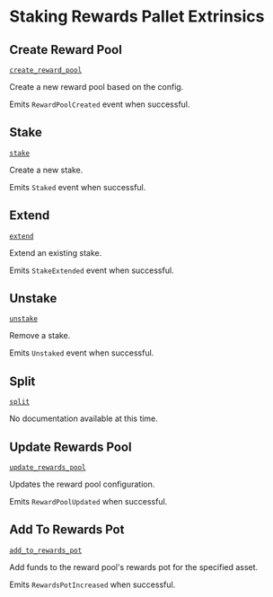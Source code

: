 <!-- AUTOMATICALLY GENERATED -->
<!-- Generated at 2022-08-29T23:24:06.435673Z -->

# Staking Rewards Pallet Extrinsics

## Create Reward Pool

[`create_reward_pool`](https://dali.devnets.composablefinance.ninja/doc/pallet_staking_rewards/pallet/enum.Call.html#variant.create_reward_pool)

Create a new reward pool based on the config.

Emits `RewardPoolCreated` event when successful.

## Stake

[`stake`](https://dali.devnets.composablefinance.ninja/doc/pallet_staking_rewards/pallet/enum.Call.html#variant.stake)

Create a new stake.

Emits `Staked` event when successful.

## Extend

[`extend`](https://dali.devnets.composablefinance.ninja/doc/pallet_staking_rewards/pallet/enum.Call.html#variant.extend)

Extend an existing stake.

Emits `StakeExtended` event when successful.

## Unstake

[`unstake`](https://dali.devnets.composablefinance.ninja/doc/pallet_staking_rewards/pallet/enum.Call.html#variant.unstake)

Remove a stake.

Emits `Unstaked` event when successful.

## Split

[`split`](https://dali.devnets.composablefinance.ninja/doc/pallet_staking_rewards/pallet/enum.Call.html#variant.split)

No documentation available at this time.

## Update Rewards Pool

[`update_rewards_pool`](https://dali.devnets.composablefinance.ninja/doc/pallet_staking_rewards/pallet/enum.Call.html#variant.update_rewards_pool)

Updates the reward pool configuration.

Emits `RewardPoolUpdated` when successful.

## Add To Rewards Pot

[`add_to_rewards_pot`](https://dali.devnets.composablefinance.ninja/doc/pallet_staking_rewards/pallet/enum.Call.html#variant.add_to_rewards_pot)

Add funds to the reward pool's rewards pot for the specified asset.

Emits `RewardsPotIncreased` when successful.
